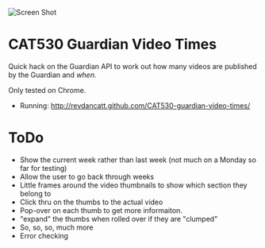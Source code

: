 ![Screen Shot](http://cattopus23.com/img/panel-CAT530.png)

CAT530 Guardian Video Times
===========================

Quick hack on the Guardian API to work out how many videos are published by the Guardian and *when*.

Only tested on Chrome.

+   Running: http://revdancatt.github.com/CAT530-guardian-video-times/

ToDo
====

+   Show the current week rather than last week (not much on a Monday so far for testing)
+   Allow the user to go back through weeks
+   Little frames around the video thumbnails to show which section they belong to
+   Click thru on the thumbs to the actual video
+   Pop-over on each thumb to get more informaiton.
+   "expand" the thumbs when rolled over if they are "clumped"
+   So, so, so, much more
+   Error checking
